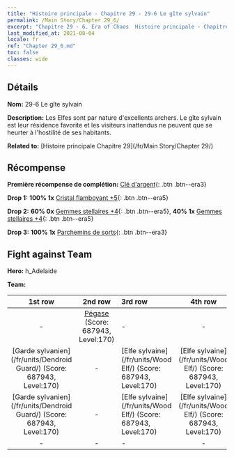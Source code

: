 ```yaml
---
title: "Histoire principale - Chapitre 29 - 29-6 Le gîte sylvain"
permalink: /Main Story/Chapter 29_6/
excerpt: "Chapitre 29 - 6. Era of Chaos  Histoire principale - Chapitre 29_6. 29-6 Le gîte sylvain"
last_modified_at: 2021-08-04
locale: fr
ref: "Chapter 29_6.md"
toc: false
classes: wide
---
```


## Détails

 **Nom:** 29-6 Le gîte sylvain

 **Description:** Les Elfes sont par nature d'excellents archers. Le gîte sylvain est leur résidence favorite et les visiteurs inattendus ne peuvent que se heurter à l'hostilité de ses habitants.

 **Related to:** [Histoire principale Chapitre 29](/fr/Main Story/Chapter 29/)

## Récompense

 **Première récompense de complétion:** [Clé d'argent](/ItemsFR/con_693/){: .btn .btn--era3}

 **Drop 1:** **100% 1x** [Cristal flamboyant +5](/ItemsFR/mat_101/){: .btn .btn--era5}

 **Drop 2:** **60% 0x** [Gemmes stellaires +4](/ItemsFR/mat_93/){: .btn .btn--era5}, **40% 1x** [Gemmes stellaires +4](/ItemsFR/mat_93/){: .btn .btn--era5}

 **Drop 3:** **100% 1x** [Parchemins de sorts](/ItemsFR/con_694/){: .btn .btn--era3}


## Fight against Team
 **Hero:** h_Adelaide

 **Team:**


  | 1st row | 2nd row | 3rd row | 4th row |
  |:----:|:----:|:----|:----:|
  | - | [Pégase](/fr/units/Pegasus/) (Score: 687943, Level:170)  | - | - |
  | [Garde sylvanien](/fr/units/Dendroid Guard/) (Score: 687943, Level:170)  | - | [Elfe sylvaine](/fr/units/Wood Elf/) (Score: 687943, Level:170)  | [Elfe sylvaine](/fr/units/Wood Elf/) (Score: 687943, Level:170)  |
  | [Garde sylvanien](/fr/units/Dendroid Guard/) (Score: 687943, Level:170)  | - | [Elfe sylvaine](/fr/units/Wood Elf/) (Score: 687943, Level:170)  | [Elfe sylvaine](/fr/units/Wood Elf/) (Score: 687943, Level:170)  |
  | - | - | - | - |


